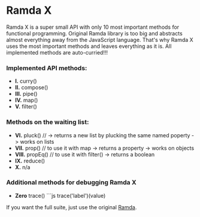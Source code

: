 # Ramda X

Ramda X is a super small API with only 10 most important methods for functional programming. Original Ramda library is too big and abstracts almost everything away from the JavaScript language. That's why Ramda X uses the most important methods and leaves everything as it is. All implemented methods are auto-curried!!!


### Implemented API methods:

- **I.** curry()
- **II.** compose()
- **III.** pipe()
- **IV.** map()
- **V.** filter()

### Methods on the waiting list:

- **VI.** pluck() // -> returns a new list by plucking the same named poperty -> works on lists
- **VII.** prop() // to use it with map -> returns a property -> works on objects
- **VIII.** propEq() // to use it with filter() -> returns a boolean
- **IX.** reduce()
- **X.** n/a

### Additional methods for debugging Ramda X

- **Zero** trace() ```js trace('label')(value)

If you want the full suite, just use the original [Ramda](https://ramdajs.com). 





